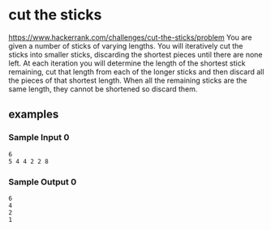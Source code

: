 # cut the sticks
https://www.hackerrank.com/challenges/cut-the-sticks/problem
You are given a number of sticks of varying lengths. You will iteratively cut the sticks into smaller sticks, discarding the shortest pieces until there are none left. At each iteration you will determine the length of the shortest stick remaining, cut that length from each of the longer sticks and then discard all the pieces of that shortest length. When all the remaining sticks are the same length, they cannot be shortened so discard them.

## examples
### Sample Input 0
```
6
5 4 4 2 2 8
```

### Sample Output 0
```
6
4
2
1
```